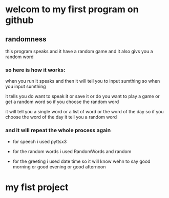 

# welcom to my first program on github

## randomness

this program speaks and it have a random game and it also givs you a random word

### so here is how it works: 

when you run it speaks and then it will tell you to input sumthing so when you input sumthing

it tells you do want to speak it or save it or do you want to play a game or get a random word so if you choose the random word

it will tell you a single word or a list of word or the word of the day so if you choose the word of the day it tell you a random word

### and it will repeat the whole process again

* for speech i used pyttsx3

* for the random words i used RandomWords and random

* for the greeting i used date time so it will know wehn to say good morning or good evening or good afternoon


# my fist project

